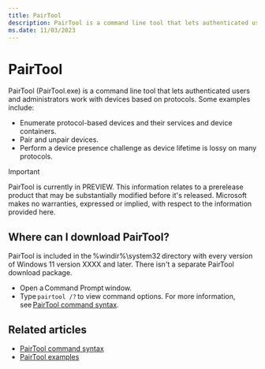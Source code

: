 ```yaml
---
title: PairTool
description: PairTool is a command line tool that lets authenticated users and administrators work with devices based on protocols.
ms.date: 11/03/2023
---
```


# PairTool

PairTool (PairTool.exe) is a command line tool that lets authenticated users and administrators work with devices based on protocols. Some examples include:  

- Enumerate protocol-based devices and their services and device containers.
- Pair and unpair devices.
- Perform a device presence challenge as device lifetime is lossy on many protocols.

> [!IMPORTANT]
> PairTool is currently in PREVIEW.
> This information relates to a prerelease product that may be substantially modified before it's released. Microsoft makes no warranties, expressed or implied, with respect to the information provided here.

## Where can I download PairTool?

PairTool is included in the %windir%\system32 directory with every version of Windows 11 version XXXX and later. There isn't a separate PairTool download package.

- Open a Command Prompt window.
- Type `pairtool /?` to view command options. For more information, see [PairTool command syntax](pairtool-command-syntax.md).

## Related articles

- [PairTool command syntax](pairtool-command-syntax.md)
- [PairTool examples](pairtool-examples.md)
